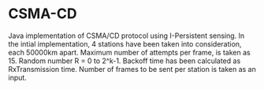 # CSMA-CD
Java implementation of CSMA/CD protocol using I-Persistent sensing.
In the intial implementation, 4 stations have been taken into consideration, each 50000km apart.
Maximum number of attempts per frame, is taken as 15.
Random number R = 0 to 2^k-1.
Backoff time has been calculated as RxTransmission time.
Number of frames to be sent per station is taken as an input.
